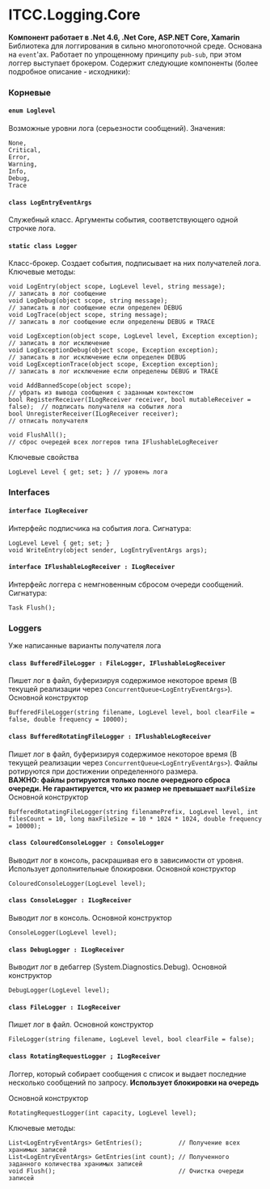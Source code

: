 ﻿# ITCC.Logging.Core

**Компонент работает в .Net 4.6, .Net Core, ASP.NET Core, Xamarin**  
Библиотека для логгирования в сильно многопоточной среде. Основана на `event`'ах. Работает по упрощенному принципу `pub-sub`, при этом логгер выступает брокером. Содержит следующие компоненты (более подробное описание - исходники):

### Корневые

#### `enum Loglevel`

Возможные уровни лога (серьезности сообщений). Значения:

```
None,
Critical,
Error,
Warning,
Info,
Debug,
Trace
```

#### `class LogEntryEventArgs`

Служебный класс. Аргументы события, соответствующего одной строчке лога.

#### `static class Logger`

Класс-брокер. Создает события, подписывает на них получателей лога. Ключевые методы:

```    
void LogEntry(object scope, LogLevel level, string message);                 // записать в лог сообщение 
void LogDebug(object scope, string message);                                 // записать в лог сообщение если определен DEBUG
void LogTrace(object scope, string message);                                 // записать в лог сообщение если определены DEBUG и TRACE

void LogException(object scope, LogLevel level, Exception exception);        // записать в лог исключение
void LogExceptionDebug(object scope, Exception exception);                   // записать в лог исключение если определен DEBUG
void LogExceptionTrace(object scope, Exception exception);                   // записать в лог исключение если определены DEBUG и TRACE

void AddBannedScope(object scope);                                           // убрать из вывода сообщения с заданным контекстом
bool RegisterReceiver(ILogReceiver receiver, bool mutableReceiver = false);  // подписать получателя на события лога
bool UnregisterReceiver(ILogReceiver receiver);                              // отписать получателя

void FlushAll();                                                             // сброс очередей всех логгеров типа IFlushableLogReceiver
```

Ключевые свойства

```
LogLevel Level { get; set; } // уровень лога
```

### Interfaces

#### `interface ILogReceiver`

Интерфейс подписчика на события лога. Сигнатура:

```
LogLevel Level { get; set; }
void WriteEntry(object sender, LogEntryEventArgs args);
```

#### `interface IFlushableLogReceiver : ILogReceiver`

Интерфейс логгера с немгновенным сбросом очереди сообщений. Сигнатура:

```
Task Flush();
```

### Loggers

Уже написанные варианты получателя лога

#### `class BufferedFileLogger : FileLogger, IFlushableLogReceiver`

Пишет лог в файл, буферизируя содержимое некоторое время (В текущей реализации через `ConcurrentQueue<LogEntryEventArgs>`). Основной конструктор 
```
BufferedFileLogger(string filename, LogLevel level, bool clearFile = false, double frequency = 10000);
```

#### `class BufferedRotatingFileLogger : IFlushableLogReceiver`

Пишет лог в файл, буферизируя содержимое некоторое время (В текущей реализации через `ConcurrentQueue<LogEntryEventArgs>`). Файлы ротируются при достижении определенного размера.  
**ВАЖНО: файлы ротируются только после очередного сброса очереди. Не гарантируется, что их размер не превышает `maxFileSize`**  
Основной конструктор 
```
BufferedRotatingFileLogger(string filenamePrefix, LogLevel level, int filesCount = 10, long maxFileSize = 10 * 1024 * 1024, double frequency = 10000);
```

#### `class ColouredConsoleLogger : ConsoleLogger`

Выводит лог в консоль, раскрашивая его в зависимости от уровня. Использует дополнительные блокировки. Основной конструктор
```
ColouredConsoleLogger(LogLevel level);
```

#### `class ConsoleLogger : ILogReceiver`

Выводит лог в консоль. Основной конструктор 
```
ConsoleLogger(LogLevel level);
```

#### `class DebugLogger : ILogReceiver`

Выводит лог в дебаггер (System.Diagnostics.Debug). Основной конструктор 
```
DebugLogger(LogLevel level);
```

#### `class FileLogger : ILogReceiver`

Пишет лог в файл. Основной конструктор
```
FileLogger(string filename, LogLevel level, bool clearFile = false);
```

#### `class RotatingRequestLogger ; ILogReceiver`

Логгер, который собирает сообщения с список и выдает последние несколько сообщений по запросу. **Использует блокировки на очередь**

Основной конструктор

```
RotatingRequestLogger(int capacity, LogLevel level);
```

Ключевые методы:

```
List<LogEntryEventArgs> GetEntries();          // Получение всех хранимых записей
List<LogEntryEventArgs> GetEntries(int count); // Полученного заданного количества хранимых записей
void Flush();                                  // Очистка очереди записей
```
